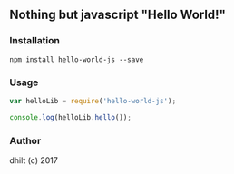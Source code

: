 ## Nothing but javascript "Hello World!"

### Installation
`npm install hello-world-js --save`

### Usage
```javascript 
var helloLib = require('hello-world-js');

console.log(helloLib.hello());
```

### Author
dhilt (c) 2017
